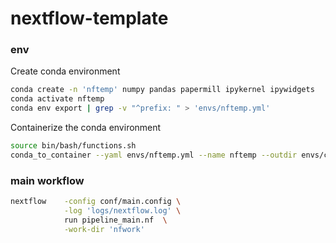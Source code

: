 # nextflow-template

### env

Create conda environment
```bash
conda create -n 'nftemp' numpy pandas papermill ipykernel ipywidgets
conda activate nftemp
conda env export | grep -v "^prefix: " > 'envs/nftemp.yml'
```

Containerize the conda environment
```bash
source bin/bash/functions.sh
conda_to_container --yaml envs/nftemp.yml --name nftemp --outdir envs/containers
```

### main workflow
```bash
nextflow    -config conf/main.config \
            -log 'logs/nextflow.log' \
            run pipeline_main.nf  \
            -work-dir 'nfwork'
```
